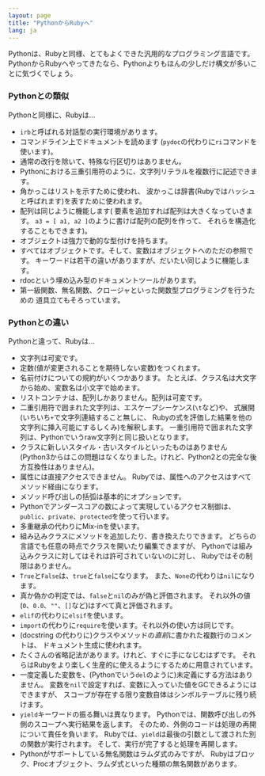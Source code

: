 ```yaml
---
layout: page
title: "PythonからRubyへ"
lang: ja
---
```


Pythonは、Rubyと同様、とてもよくできた汎用的なプログラミング言語です。
PythonからRubyへやってきたなら、Pythonよりもほんの少しだけ構文が多いことに気づくでしょう。

### Pythonとの類似

Pythonと同様に、Rubyは...

* `irb`と呼ばれる対話型の実行環境があります。
* コマンドライン上でドキュメントを読めます
  (`pydoc`の代わりに`ri`コマンドを使います)。
* 通常の改行を除いて、特殊な行区切りはありません。
* Pythonにおける三重引用符のように、文字列リテラルを複数行に記述できます。
* 角かっこはリストを示すために使われ、
  波かっこは辞書(Rubyではハッシュと呼ばれます)を表すために使われます。
* 配列は同じように機能します(
  要素を追加すれば配列は大きくなっていきます。
  `a3 = [ a1, a2 ]`のように書けば配列の配列を作って、
   それらを構造化することもできます)。
* オブジェクトは強力で動的な型付けを持ちます。
* すべてはオブジェクトです。そして、変数はオブジェクトへのただの参照です。
  キーワードは若干の違いがありますが、だいたい同じように機能します。
* rdocという埋め込み型のドキュメントツールがあります。
* 第一級関数、無名関数、クロージャといった関数型プログラミングを行うための
  道具立てもそろっています。

### Pythonとの違い

Pythonと違って、Rubyは...

* 文字列は可変です。
* 定数(値が変更されることを期待しない変数)をつくれます。
* 名前付けについての規約がいくつかあります。
  たとえば、クラス名は大文字から始め、変数名は小文字で始めます。
* リストコンテナは、配列しかありません。配列は可変です。
* 二重引用符で囲まれた文字列は、エスケープシーケンス(`\t`など)や、
  式展開(いちいち`+`で文字列連結すること無しに、
  Rubyの式を評価した結果を他の文字列に挿入可能にするしくみ)を解釈します。
  一重引用符で囲まれた文字列は、Pythonでいうraw文字列と同じ扱いとなります。
* クラスに新しいスタイル・古いスタイルといったものはありません
  (Python3からはこの問題はなくなりました。けれど、Python2との完全な後方互換性はありません)。
* 属性には直接アクセスできません。
  Rubyでは、属性へのアクセスはすべてメソッド経由になります。
* メソッド呼び出しの括弧は基本的にオプションです。
* Pythonでアンダースコアの数によって実現しているアクセス制御は、
　`public`、`private`、`protected`を使って行います。
* 多重継承の代わりにMix-inを使います。
* 組み込みクラスにメソッドを追加したり、書き換えたりできます。
  どちらの言語でも任意の時点でクラスを開いたり編集できますが、
  Pythonでは組み込みクラスに対してはそれは許可されていないのに対し、
  Rubyではその制限はありません。
* `True`と`False`は、`true`と`false`になります。
  また、`None`の代わりは`nil`になります。
* 真か偽かの判定では、`false`と`nil`のみが偽と評価されます。
  それ以外の値(`0`、`0.0`、`""`、`[]`など)はすべて真と評価されます。
* `elif`の代わりに`elsif`を使います。
* `import`の代わりに`require`を使います。それ以外の使い方は同じです。
* (docstring の代わりに)クラスやメソッドの*直前*に書かれた複数行のコメントは、
  ドキュメント生成に使われます。
* たくさんの省略記法があります。けれど、すぐに手になじむはずです。
  それらはRubyをより楽しく生産的に使えるようにするために用意されています。
* 一度定義した変数を、(Pythonでいう`del`のように)未定義にする方法はありません。
  変数を`nil`で設定すれば、変数に入っていた値をGCできるようにはできますが、
  スコープが存在する限り変数自体はシンボルテーブルに残り続けます。
* `yield`キーワードの振る舞いは異なります。
  Pythonでは、関数呼び出しの外側のスコープへ実行結果を返します。
  そのため、外側のコードは処理の再開について責任を負います。
  Rubyでは、`yield`は最後の引数として渡された別の関数が実行されます。
  そして、実行が完了すると処理を再開します。
* Pythonがサポートしている無名関数はラムダ式のみですが、
  Rubyはブロック、Procオブジェクト、ラムダ式といった種類の無名関数があります。

